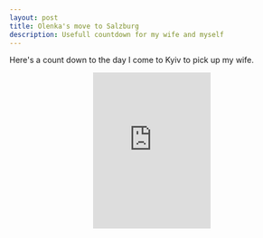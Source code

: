 ```yaml
---
layout: post
title: Olenka's move to Salzburg
description: Usefull countdown for my wife and myself
---
```


Here's a count down to the day I come to Kyiv to pick up my wife. 

<div align="center">
    <iframe width="208" height="277" src="https://w2.countingdownto.com/2750992" frameborder="0"></iframe>
</div>

